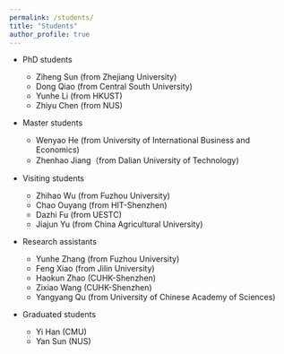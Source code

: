 ```yaml
---
permalink: /students/
title: "Students"
author_profile: true
---
```


- PhD students
	- Ziheng Sun (from Zhejiang University)
	- Dong Qiao (from Central South University)
 	- Yunhe Li (from HKUST)
  	- Zhiyu Chen (from NUS)

- Master students
	- Wenyao He (from University of International Business and Economics)
	- Zhenhao Jiang（from Dalian University of Technology)

- Visiting students
	- Zhihao Wu (from Fuzhou University)
	- Chao Ouyang (from HIT-Shenzhen)
	- Dazhi Fu (from UESTC)
 	- Jiajun Yu (from China Agricultural University) 

- Research assistants
	- Yunhe Zhang (from Fuzhou University)
	- Feng Xiao (from Jilin University)
	- Haokun Zhao (CUHK-Shenzhen)
	- Zixiao Wang (CUHK-Shenzhen)
 	- Yangyang Qu (from University of Chinese Academy of Sciences) 

- Graduated students
	- Yi Han (CMU)
 	- Yan Sun (NUS)
